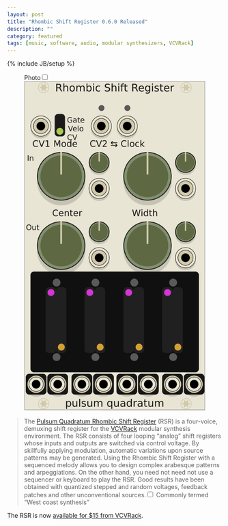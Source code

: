 ```yaml
---
layout: post
title: "Rhombic Shift Register 0.6.0 Released"
description: ""
category: featured
tags: [music, software, audio, modular synthesizers, VCVRack]
---
```

{% include JB/setup %}
<figure>
  <label for="mn-exports-imports" class="margin-toggle">Photo</label><input type="checkbox" id="mn-exports-imports" class="margin-toggle"><span class="marginnote">
  <img src="/assets/images/rsr-beta-1.png" alt="Rhombic Shift Register β 1">
  </span>
</figure>
<blockquote>
<p>
The <a href="https://bongo.zone/modules/rhombic-shift-register" class="newthought">Pulsum Quadratum Rhombic Shift Register</a> (RSR) is a four-voice, demuxing shift
register for the <a href="http://www.vcvrack.com/">VCVRack</a> modular synthesis environment.
The RSR consists of four looping “analog” shift registers whose inputs and outputs are
switched via control voltage.
By skillfully applying modulation, automatic variations upon
source patterns may be generated. Using the Rhombic Shift Register with a sequenced melody allows you to
design complex arabesque patterns and arpeggiations.
On the other hand, you need not need not use a sequencer or keyboard
to play the RSR. Good results have been obtained with quantized stepped and random voltages,
feedback patches and other unconventional sources.<label for="sn-westcoast" class="margin-toggle sidenote-number"></label><input id="sn-westcoast" class="margin-toggle" type="checkbox">
<span class="sidenote">
 Commonly termed “West coast synthesis”
</span></p>
</blockquote>

The RSR is now <a href="https://vcvrack.com/plugins.html#PulsumQuadratum-shift">available for $15 from VCVRack</a>.
